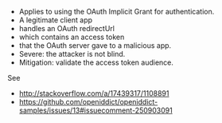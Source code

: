 * Applies to using the OAuth Implicit Grant for authentication.
* A legitimate client app 
* handles an OAuth redirectUrl
* which contains an access token 
* that the OAuth server gave to a malicious app.
* Severe: the attacker is not blind.
* Mitigation: validate the access token audience.

See 

* http://stackoverflow.com/a/17439317/1108891
* https://github.com/openiddict/openiddict-samples/issues/13#issuecomment-250903091
